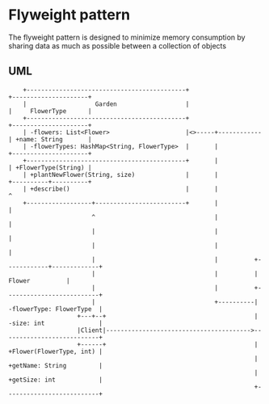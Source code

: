 # Flyweight pattern #
The flyweight pattern is designed to minimize memory consumption by sharing data as much as possible between a collection of objects

## UML ##
        +--------------------------------------------+                    +---------------------+
        |                   Garden                   |                    |     FlowerType      |
        +--------------------------------------------+                    +---------------------+
        | -flowers: List<Flower>                     |<>-----+------------| +name: String       |
        | -flowerTypes: HashMap<String, FlowerType>  |       |            +---------------------+
        +--------------------------------------------+       |            | +FlowerType(String) |
        | +plantNewFlower(String, size)              |       |            +----------+----------+
        | +describe()                                |       |                       ^
        +------------------+-------------------------+       |                       |
                           ^                                 |                       |
                           |                                 |                       |
                           |                                 |                       |
                           |                                 |          +------------+-------------+
                           |                                 |          |          Flower          |
                           |                                 |          +--------------------------+
                           |                                 +----------| -flowerType: FlowerType  |
                       +---+--+                                         | -size: int               |
                       |Client|---------------------------------------->---------------------------+
                       +------+                                         | +Flower(FlowerType, int) |
                                                                        | +getName: String         |
                                                                        | +getSize: int            |
                                                                        +--------------------------+
